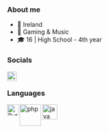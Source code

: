 ### About me

- 🌊 Ireland
- 🌟 Gaming & Music
- 🎓 16 | High School - 4th year

### Socials

[<img align="left" alt="belleeun | YouTube" width="22px" src="https://cdn.jsdelivr.net/npm/simple-icons@v3/icons/youtube.svg" />][youtube]


<br />

### Languages

<img align="left" alt="Python" width="26px" src="https://raw.githubusercontent.com/jmnote/z-icons/master/svg/python.svg" />
<img align="left" alt="php" width="50px" src="https://raw.githubusercontent.com/jmnote/z-icons/master/svg/php.svg" />
<img align="left" alt="java" width="35px" src="https://raw.githubusercontent.com/jmnote/z-icons/master/svg/java.svg" />

[youtube]: https://www.youtube.com/channel/UC--8COgkC-AQTt6kUVRoosg

